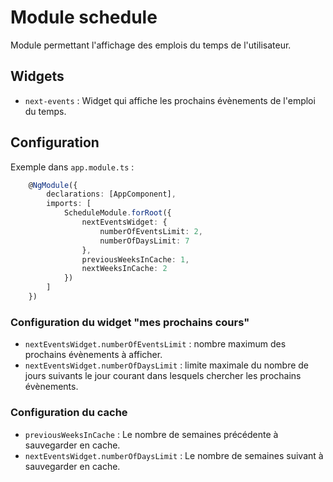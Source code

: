 # Module schedule

Module permettant l'affichage des emplois du temps de l'utilisateur.

## Widgets
- `next-events` : Widget qui affiche les prochains évènements de l'emploi du temps. 

## Configuration

Exemple dans `app.module.ts` :
```typescript
    @NgModule({
        declarations: [AppComponent],
        imports: [
            ScheduleModule.forRoot({
                nextEventsWidget: {
                    numberOfEventsLimit: 2,
                    numberOfDaysLimit: 7
                },
                previousWeeksInCache: 1,
                nextWeeksInCache: 2
            })
        ]
    })
```

### Configuration du widget "mes prochains cours"
- `nextEventsWidget.numberOfEventsLimit` : nombre maximum des prochains évènements à afficher.
- `nextEventsWidget.numberOfDaysLimit` : limite maximale du nombre de jours suivants le jour courant dans lesquels chercher les prochains évènements.

### Configuration du cache
- `previousWeeksInCache` : Le nombre de semaines précédente à sauvegarder en cache.
- `nextEventsWidget.numberOfDaysLimit` : Le nombre de semaines suivant à sauvegarder en cache.
